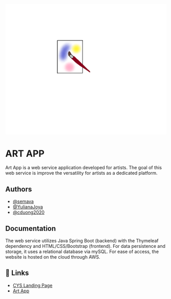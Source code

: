 ![Logo](https://github.com/CS4800-CYS-Group/Art-App/blob/main/cys_logo.png)


# ART APP

Art App is a web service application developed for artists. The goal of this web service is improve the versatility for artists as a dedicated platform. 




## Authors

- [@semava](https://github.com/semava)
- [@YulianaJoya](https://github.com/YulianaJoya)
- [@cduong2020](https://github.com/cduong2020)


## Documentation

The web service utilizes Java Spring Boot (backend) with the Thymeleaf dependency and HTML/CSS/Bootstrap (frontend). For data persistence and storage, it uses a relational database via mySQL. For ease of access, the website is hosted on the cloud through AWS.


## 🔗 Links
- [CYS Landing Page](http://cs480-projects.github.io/teams-spring2023/CYS/index.html#)
- [Art App](http://ec2-18-223-21-118.us-east-2.compute.amazonaws.com/)


